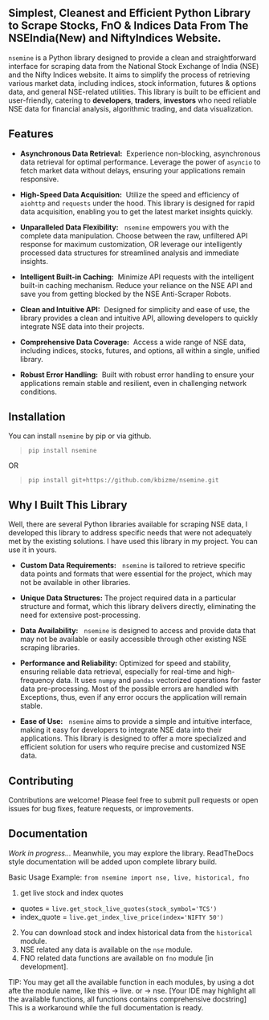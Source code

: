
  

## Simplest, Cleanest and Efficient Python Library to Scrape Stocks, FnO & Indices Data From The NSEIndia(New) and NiftyIndices Website.

  

`nsemine` is a Python library designed to provide a clean and straightforward interface for scraping data from the National Stock Exchange of India (NSE) and the Nifty Indices website. It aims to simplify the process of retrieving various market data, including indices, stock information, futures & options data, and general NSE-related utilities. This library is built to be efficient and user-friendly, catering to **developers**, **traders**, **investors** who need reliable NSE data for financial analysis, algorithmic trading, and data visualization.

  
  

## Features

  

*  **Asynchronous Data Retrieval:**  &nbsp;Experience non-blocking, asynchronous data retrieval for optimal performance. Leverage the power of `asyncio` to fetch market data without delays, ensuring your applications remain responsive.

  

*  **High-Speed Data Acquisition:**  &nbsp;Utilize the speed and efficiency of `aiohttp` and `requests` under the hood. This library is designed for rapid data acquisition, enabling you to get the latest market insights quickly.

  * **Unparalleled Data Flexibility:** &nbsp; `nsemine` empowers you with the complete data manipulation. Choose between the raw, unfiltered API response for maximum customization, OR leverage our intelligently processed data structures for streamlined analysis and immediate insights.

*  **Intelligent Built-in Caching:**  &nbsp;Minimize API requests with the intelligent built-in caching mechanism. Reduce your reliance on the NSE API and save you from getting blocked by the NSE Anti-Scraper Robots.

  

*  **Clean and Intuitive API:**  &nbsp;Designed for simplicity and ease of use, the library provides a clean and intuitive API, allowing developers to quickly integrate NSE data into their projects.

  

*  **Comprehensive Data Coverage:**  &nbsp;Access a wide range of NSE data, including indices, stocks, futures, and options, all within a single, unified library.

  

*  **Robust Error Handling:**  &nbsp;Built with robust error handling to ensure your applications remain stable and resilient, even in challenging network conditions.

  

  

## Installation

  

You can install `nsemine` by pip or via github.

  

>  ``pip install nsemine``

  

OR

  

>``pip install git+https://github.com/kbizme/nsemine.git``

  

## Why I Built This Library

  

Well, there are several Python libraries available for scraping NSE data, I developed this library to address specific needs that were not adequately met by the existing solutions. I have used this library in my project. You can use it in yours.

  

*  **Custom Data Requirements:**  &nbsp;&nbsp;``nsemine`` is tailored to retrieve specific data points and formats that were essential for the project, which may not be available in other libraries.

  

  

*  **Unique Data Structures:** The project required data in a particular structure and format, which this library delivers directly, eliminating the need for extensive post-processing.

  

  

*  **Data Availability:**&nbsp;&nbsp;  ``nsemine`` is designed to access and provide data that may not be available or easily accessible through other existing NSE scraping libraries.

  

  

*  **Performance and Reliability:** Optimized for speed and stability, ensuring reliable data retrieval, especially for real-time and high-frequency data. It uses ``numpy`` and ``pandas`` vectorized operations for faster data pre-processing. Most of the possible errors are handled with Exceptions, thus, even if any error occurs the application will remain stable.

  

  

*  **Ease of Use:**  &nbsp;&nbsp;``nsemine`` aims to provide a simple and intuitive interface, making it easy for developers to integrate NSE data into their applications. This library is designed to offer a more specialized and efficient solution for users who require precise and customized NSE data.

  

  

## Contributing

  

Contributions are welcome! Please feel free to submit pull requests or open issues for bug fixes, feature requests, or improvements.

  

## Documentation

  

_Work in progress..._ Meanwhile, you may explore the library. ReadTheDocs style documentation will be added upon complete library build.

Basic Usage Example:
`from nsemine import nse, live, historical, fno`

1. get live stock and index quotes
 - quotes = `live.get_stock_live_quotes(stock_symbol='TCS')`
 - index_quote = `live.get_index_live_price(index='NIFTY 50')`

2. You can download stock and index historical data from the `historical` module.
3. NSE related any data is available on the `nse` module.
4. FNO related data functions are available on `fno` module [in development].

TIP:  You may get all the available function in each modules, by using a dot afte the module name, like this -> live.   or -> nse.   [Your IDE may highlight all the available functions, all functions contains comprehensive docstring]
This is a workaround while the full documentation is ready.
